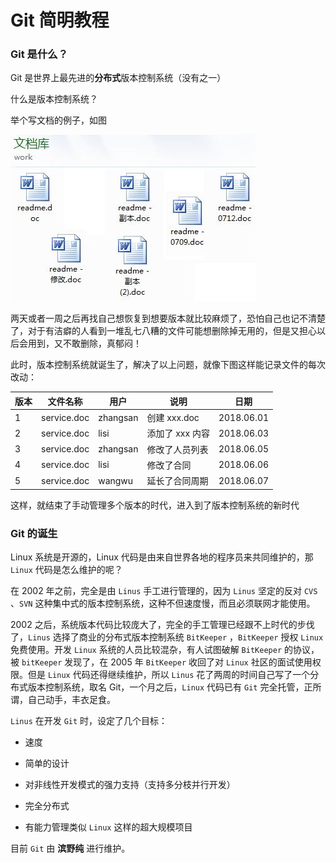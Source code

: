 # Git 简明教程

### Git 是什么？

Git 是世界上最先进的**分布式**版本控制系统（没有之一）

什么是版本控制系统？

举个写文档的例子，如图

![多文档备份](./images/git_doc.jpg)

两天或者一周之后再找自己想恢复到想要版本就比较麻烦了，恐怕自己也记不清楚了，对于有洁癖的人看到一堆乱七八糟的文件可能想删除掉无用的，但是又担心以后会用到，又不敢删除，真郁闷！

此时，版本控制系统就诞生了，解决了以上问题，就像下图这样能记录文件的每次改动：

| 版本 | 文件名称    | 用户     | 说明            | 日期       |
| ---- | ----------- | -------- | --------------- | ---------- |
| 1    | service.doc | zhangsan | 创建 xxx.doc    | 2018.06.01 |
| 2    | service.doc | lisi     | 添加了 xxx 内容 | 2018.06.03 |
| 3    | service.doc | zhangsan | 修改了人员列表  | 2018.06.05 |
| 4    | service.doc | lisi     | 修改了合同      | 2018.06.06 |
| 5    | service.doc | wangwu   | 延长了合同周期  | 2018.06.07 |

这样，就结束了手动管理多个版本的时代，进入到了版本控制系统的新时代



### Git 的诞生

Linux 系统是开源的，Linux 代码是由来自世界各地的程序员来共同维护的，那 `Linux` 代码是怎么维护的呢？

在 2002 年之前，完全是由 `Linus` 手工进行管理的，因为 `Linus` 坚定的反对 `CVS` 、`SVN` 这种集中式的版本控制系统，这种不但速度慢，而且必须联网才能使用。

2002 之后，系统版本代码比较庞大了，完全的手工管理已经跟不上时代的步伐了，`Linus` 选择了商业的分布式版本控制系统 `BitKeeper` ，`BitKeeper` 授权 `Linux` 免费使用。开发 `Linux` 系统的人员比较混杂，有人试图破解 `BitKeeper` 的协议，被 `bitKeeper` 发现了，在 2005 年 `BitKeeper` 收回了对 `Linux` 社区的面试使用权限。但是 `Linux` 代码还得继续维护，所以 `Linus` 花了两周的时间自己写了一个分布式版本控制系统，取名 Git，一个月之后，`Linux` 代码已有 `Git` 完全托管，正所谓，自己动手，丰衣足食。

`Linus` 在开发 `Git` 时，设定了几个目标：

* 速度

* 简单的设计

* 对非线性开发模式的强力支持（支持多分枝并行开发）

* 完全分布式

* 有能力管理类似 `Linux` 这样的超大规模项目

  

目前 `Git` 由 **滨野纯** 进行维护。